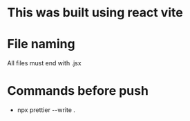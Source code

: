 # This was built using react vite

# File naming

All files must end with .jsx

# Commands before push

- npx prettier --write .
